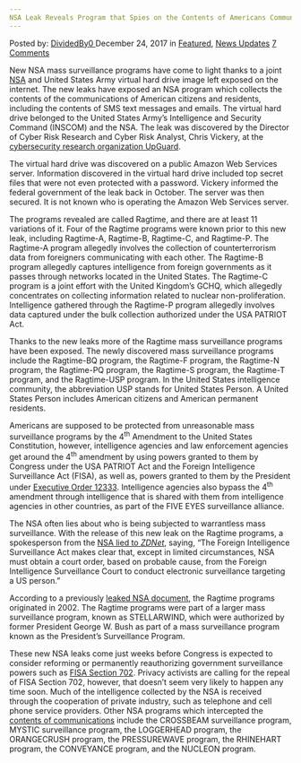 ```yaml
---
NSA Leak Reveals Program that Spies on the Contents of Americans Communications
---
```

<article class="post-listing post-24060 post type-post status-publish format-standard has-post-thumbnail hentry category-deepdot-news category-news-updates tag-americans tag-communications tag-contents tag-leak tag-nsa tag-program tag-reveals tag-spies">
    <div class="post-inner">
        <span>Posted by: <a href="https://www.deepdotweb.com/author/dividedby0/" title="">DividedBy0 </a></span>
    <span>December 24, 2017</span>
    <span>in <a href="https://www.deepdotweb.com/category/deepdot-news/" rel="category tag">Featured</a>, <a href="https://www.deepdotweb.com/category/news-updates/" rel="category tag">News Updates</a></span>
    <span><a href="https://www.deepdotweb.com/2017/12/24/nsa-leak-reveals-program-spies-contents-americans-communications/#comments">7 Comments</a></span>
    </p>
    <div class="clear"></div>
    <div class="entry">
    <p>New NSA mass surveillance programs have come to light thanks to a joint <a href="https://www.deepdotweb.com/tag/nsa/">NSA</a> and United States Army virtual hard drive image left exposed on the internet. The new leaks have exposed an NSA program which collects the contents of the communications of American citizens and residents, including the contents of SMS text messages and emails. The virtual hard drive belonged to the United States Army’s Intelligence and Security Command (INSCOM) and the NSA. The leak was discovered by the Director of Cyber Risk Research and Cyber Risk Analyst, Chris Vickery, at the <a href="https://www.upguard.com/breaches/cloud-leak-inscom">cybersecurity research organization UpGuard</a>.</p>
    <p>The virtual hard drive was discovered on a public Amazon Web Services server. Information discovered in the virtual hard drive included top secret files that were not even protected with a password. Vickery informed the federal government of the leak back in October. The server was then secured. It is not known who is operating the Amazon Web Services server.</p>
    <p>The programs revealed are called Ragtime, and there are at least 11 variations of it. Four of the Ragtime programs were known prior to this new leak, including Ragtime-A, Ragtime-B, Ragtime-C, and Ragtime-P. The Ragtime-A program allegedly involves the collection of counterterrorism data from foreigners communicating with each other. The Ragtime-B program allegedly captures intelligence from foreign governments as it passes through networks located in the United States. The Ragtime-C program is a joint effort with the United Kingdom’s GCHQ, which allegedly concentrates on collecting information related to nuclear non-proliferation. Intelligence gathered through the Ragtime-P program allegedly involves data captured under the bulk collection authorized under the USA PATRIOT Act.</p>
    <p>Thanks to the new leaks more of the Ragtime mass surveillance programs have been exposed. The newly discovered mass surveillance programs include the Ragtime-BQ program, the Ragtime-F program, the Ragtime-N program, the Ragtime-PQ program, the Ragtime-S program, the Ragtime-T program, and the Ragtime-USP program. In the United States intelligence community, the abbreviation USP stands for United States Person. A United States Person includes American citizens and American permanent residents.</p>
    <p>Americans are supposed to be protected from unreasonable mass surveillance programs by the 4<sup>th</sup> Amendment to the United States Constitution, however, intelligence agencies and law enforcement agencies get around the 4<sup>th</sup> amendment by using powers granted to them by Congress under the USA PATRIOT Act and the Foreign Intelligence Surveillance Act (FISA), as well as, powers granted to them by the President under <a href="https://www.deepdotweb.com/2017/07/18/nsa-diverting-american-internet-traffic-overseas/">Executive Order 12333</a>. Intelligence agencies also bypass the 4<sup>th</sup> amendment through intelligence that is shared with them from intelligence agencies in other countries, as part of the FIVE EYES surveillance alliance.</p>
    <p>The NSA often lies about who is being subjected to warrantless mass surveillance. With the release of this new leak on the Ragtime programs, a spokesperson from the <a href="http://www.zdnet.com/article/ragtime-program-appear-in-nsa-leaked-files/">NSA lied to </a><a href="http://www.zdnet.com/article/ragtime-program-appear-in-nsa-leaked-files/"><em>ZDNet</em></a>, saying, “The Foreign Intelligence Surveillance Act makes clear that, except in limited circumstances, NSA must obtain a court order, based on probable cause, from the Foreign Intelligence Surveillance Court to conduct electronic surveillance targeting a US person.”</p>
    <p>According to a previously <a href="https://assets.documentcloud.org/documents/758651/1qcy12-violations.txt">leaked NSA document</a>, the Ragtime programs originated in 2002. The Ragtime programs were part of a larger mass surveillance program, known as STELLARWIND, which were authorized by former President George W. Bush as part of a mass surveillance program known as the President’s Surveillance Program.</p>
    <p>These new NSA leaks come just weeks before Congress is expected to consider reforming or permanently reauthorizing government surveillance powers such as <a href="https://www.deepdotweb.com/2017/03/16/white-house-opposes-fisa-surveillance-reform/">FISA Section 702</a>. Privacy activists are calling for the repeal of FISA Section 702, however, that doesn’t seem very likely to happen any time soon. Much of the intelligence collected by the NSA is received through the cooperation of private industry, such as telephone and cell phone service providers. Other NSA programs which intercepted the <a href="https://electrospaces.blogspot.com/p/nicknames-and-codewords.html">contents of communications</a> include the CROSSBEAM surveillance program, MYSTIC surveillance program, the LOGGERHEAD program, the ORANGECRUSH program, the PRESSUREWAVE program, the RHINEHART program, the CONVEYANCE program, and the NUCLEON program.</p>
    </div>
    <span style="display:none"><a href="https://www.deepdotweb.com/tag/americans/" rel="tag">americans</a> <a href="https://www.deepdotweb.com/tag/communications/" rel="tag">communications</a> <a href="https://www.deepdotweb.com/tag/contents/" rel="tag">contents</a> <a href="https://www.deepdotweb.com/tag/leak/" rel="tag">leak</a> <a href="https://www.deepdotweb.com/tag/nsa/" rel="tag">nsa</a> <a href="https://www.deepdotweb.com/tag/program/" rel="tag">program</a> <a href="https://www.deepdotweb.com/tag/reveals/" rel="tag">reveals</a> <a href="https://www.deepdotweb.com/tag/spies/" rel="tag">spies</a></span> <span style="display:none" class="updated">2017-12-24</span>
    <div style="display:none" class="vcard author" itemprop="author" itemscope itemtype="http://schema.org/Person"><strong class="fn" itemprop="name"><a href="https://www.deepdotweb.com/author/dividedby0/" title="Posts by DividedBy0" rel="author">DividedBy0</a></strong></div>
    </div>
</article>

